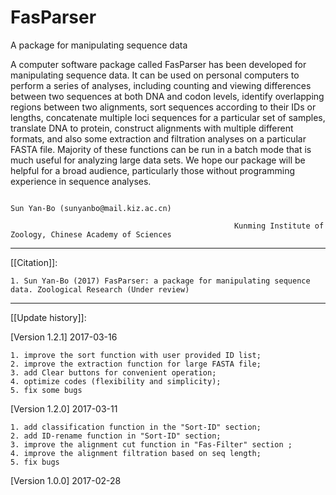 # FasParser
A package for manipulating sequence data

A computer software package called FasParser has been developed for manipulating sequence data. It can be used on personal computers to perform a series of analyses, including counting and viewing differences between two sequences at both DNA and codon levels, identify overlapping regions between two alignments, sort sequences according to their IDs or lengths, concatenate multiple loci sequences for a particular set of samples, translate DNA to protein, construct alignments with multiple different formats, and also some extraction and filtration analyses on a particular FASTA file. Majority of these functions can be run in a batch mode that is much useful for analyzing large data sets. We hope our package will be helpful for a broad audience, particularly those without programming experience in sequence analyses. 


                                                                           Sun Yan-Bo (sunyanbo@mail.kiz.ac.cn)

                                                      Kunming Institute of Zoology, Chinese Academy of Sciences
***************************************************************************************************************
     
[[Citation]]:

    1. Sun Yan-Bo (2017) FasParser: a package for manipulating sequence data. Zoological Research (Under review)

***************************************************************************************************************

[[Update history]]:

[Version 1.2.1] 2017-03-16

    1. improve the sort function with user provided ID list;
    2. improve the extraction function for large FASTA file;
    3. add Clear buttons for convenient operation;
    4. optimize codes (flexibility and simplicity);
    5. fix some bugs

[Version 1.2.0] 2017-03-11

    1. add classification function in the "Sort-ID" section;
    2. add ID-rename function in "Sort-ID" section;
    3. improve the alignment cut function in "Fas-Filter" section ;
    4. improve the alignment filtration based on seq length;
    5. fix bugs
    
[Version 1.0.0] 2017-02-28
